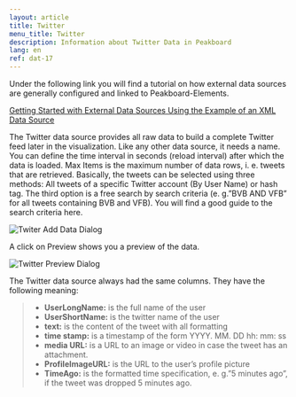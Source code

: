 ```yaml
---
layout: article
title: Twitter
menu_title: Twitter
description: Information about Twitter Data in Peakboard
lang: en
ref: dat-17
---
```

Under the following link you will find a tutorial on how external data sources are generally configured and linked to Peakboard-Elements.

[Getting Started with External Data Sources Using the Example of an XML Data Source](/tutorials/03-en-xml-data.html)

The Twitter data source provides all raw data to build a complete Twitter feed later in the visualization. Like any other data source, it needs a name. You can define the time interval in seconds (reload interval) after which the data is loaded. Max Items is the maximum number of data rows, i. e. tweets that are retrieved.
Basically, the tweets can be selected using three methods: All tweets of a specific Twitter account (By User Name) or hash tag. The third option is a free search by search criteria (e. g.”BVB AND VFB” for all tweets containing BVB and VFB). You will find a good guide to the search criteria here.

![Twiter Add Data Dialog](/assets/images/data-sources/twitter/twitter-add-data-dialog.png)

A click on Preview shows you a preview of the data.

![Twitter Preview Dialog](/assets/images/data-sources/twitter/twitter-preview-dialog.png)

The Twitter data source always had the same columns. They have the following meaning:

> *	**UserLongName:** is the full name of the user
> *	**UserShortName:** is the twitter name of the user
> *	**text:** is the content of the tweet with all formatting
> *	**time stamp:** is a timestamp of the form YYYY. MM. DD hh: mm: ss
> *	**media URL:** is a URL to an image or video in case the tweet has an attachment.
> *	**ProfileImageURL:** is the URL to the user’s profile picture
> *	**TimeAgo:** is the formatted time specification, e. g.”5 minutes ago”, if the tweet was dropped 5 minutes ago.
